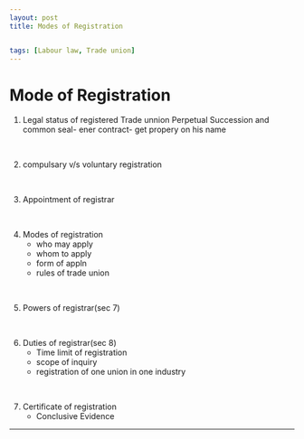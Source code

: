 ```yaml
---
layout: post
title: Modes of Registration 


tags: [Labour law, Trade union]
---
```


# Mode of Registration

1. Legal status of registered Trade unnion
	Perpetual Succession and common seal- ener contract- get propery on  his name
<br />

2. compulsary v/s voluntary registration

<br />

3. Appointment of registrar
<br />

4. Modes of registration
    - who may apply
    - whom to apply
    - form  of appln
    - rules of trade union
<br />

5. Powers of registrar(sec 7)
<br />

6. Duties of registrar(sec 8)
    - Time limit of registration
    - scope of inquiry
    - registration of one union in one industry
<br />

7. Certificate of registration
    - Conclusive Evidence
     
---

